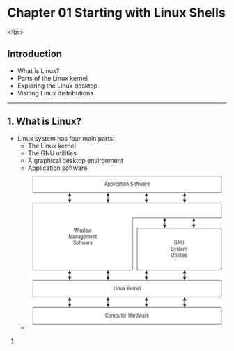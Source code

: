 # Chapter 01 Starting with Linux Shells

<\br>

## Introduction

   - What is Linux?
   - Parts of the Linux kernel
   - Exploring the Linux desktop
   - Visiting Linux distributions

---

## 1. What is Linux?
   -  Linux system has four main parts:
      - The Linux kernel
      - The GNU utilities
      - A graphical desktop environment
      - Application software
      - ![Figure 1-1 The Linux System](./figures/figure1-1.png)
   1.  